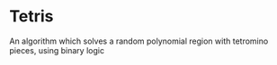 # Tetris
An algorithm which solves a random polynomial region with tetromino pieces, using binary logic
